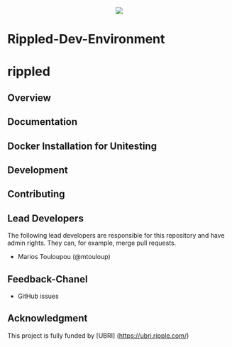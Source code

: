 <p align="center"><img src="https://ripple.com/wp-content/themes/ripple-beta/assets/img/logo/ripple-logo-color@2x.png" /></p>

# Rippled-Dev-Environment

# rippled 

## Overview

## Documentation

## Docker Installation for Unitesting

## Development

## Contributing

## Lead Developers

The following lead developers are responsible for this repository and have admin rights. They can, for example, merge pull requests.
*  Marios Touloupou (@mtouloup)

## Feedback-Chanel
* GitHub issues

## Acknowledgment
This project is fully funded by [UBRI] (https://ubri.ripple.com/) 

